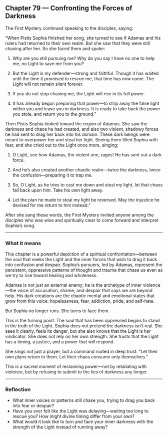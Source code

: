 ## Chapter 79 — Confronting the Forces of Darkness

The First Mystery continued speaking to the disciples, saying: 

“When Pistis Sophia finished her song, she turned to see if Adamas and his rulers had returned to their own realm. But she saw that they were still chasing after her. So she faced them and spoke:

1. Why are you still pursuing me? Why do you say I have no one to help me, no Light to save me from you?

2. But the Light is my defender—strong and faithful. Though it has waited until the time it promised to rescue me, that time has now come. The Light will not remain silent forever.

3. If you do not stop chasing me, the Light will rise in its full power.

4. It has already begun preparing that power—to strip away the false light within you and leave you in darkness. It is ready to take back the power you stole, and return you to the ground.”

Then Pistis Sophia looked toward the region of Adamas. She saw the darkness and chaos he had created, and also two violent, shadowy forces he had sent to drag her back into his domain. These dark beings were meant to overpower her and steal her light. Seeing them filled Sophia with fear, and she cried out to the Light once more, singing:

1. O Light, see how Adamas, the violent one, rages! He has sent out a dark force.

2. And he’s also created another chaotic realm—twice the darkness, twice the confusion—preparing it to trap me.

3. So, O Light, as he tries to cast me down and steal my light, let that chaos fall back upon him. Take his own light away.

4. Let the plan he made to steal my light be reversed. May the injustice he devised for me return to him instead.”

After she sang these words, the First Mystery invited anyone among the disciples who was wise and spiritually clear to come forward and interpret Sophia’s song.

---

### What it means

This chapter is a powerful depiction of a spiritual confrontation—between the soul that seeks the Light and the inner forces that wish to drag it back into confusion and despair. Sophia’s pursuers, led by Adamas, represent the persistent, oppressive patterns of thought and trauma that chase us even as we try to rise toward healing and wholeness.

Adamas is not just an external enemy; he is the archetype of inner violence—the voice of accusation, shame, and despair that says we are beyond help. His dark creations are the chaotic mental and emotional states that grow from this voice: hopelessness, fear, addiction, pride, and self-hate.

But Sophia no longer runs. She turns to face them.

This is the turning point. The soul that has been oppressed begins to stand in the truth of the Light. Sophia does not pretend the darkness isn’t real. She sees it clearly, feels its danger, but she also knows that the Light is her vindicator. She does not rely on her own strength. She trusts that the Light has a timing, a justice, and a power that will respond.

She sings not just a prayer, but a command rooted in deep trust: “Let their own plans return to them. Let their chaos consume only themselves.”

This is a sacred moment of reclaiming power—not by retaliating with violence, but by refusing to submit to the lies of darkness any longer.

---

### Reflection

* What inner voices or patterns still chase you, trying to drag you back into fear or despair?
* Have you ever felt like the Light was delaying—waiting too long to rescue you? How might divine timing differ from your own?
* What would it look like to turn and face your inner darkness with the strength of the Light instead of running away?
